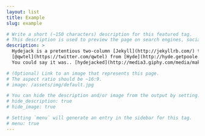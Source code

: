 ```yaml
---
layout: list
title: Example
slug: example

# Write a short (~150 characters) description for this featured tag.
# This description is used to preview the page on search engines, social media, etc.
description: >
  Hydejack is a pretentious two-column [Jekyll](http://jekyllrb.com/) theme, stolen by
  [@qwtel](https://twitter.com/qwtel) from [Hyde](http://hyde.getpoole.com).
  You could say it was.. [hydejacked](http://media3.giphy.com/media/makedRIckZBW8/giphy.gif).

# (Optional) Link to an image that represents this page.
# The aspect ratio should be ~16:9.
# image: /assets/img/default.jpg

# You can hide the description and/or image from the output by setting:
# hide_description: true
# hide_image: true

# Setting `menu` will generate an entry in the sidebar for this tag.
# menu: true
---
```

